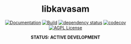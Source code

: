 <div align="center">
  <h1>libkavasam</h1>
  <p>
    <strong></strong>
  </p>

[![Documentation](https://img.shields.io/badge/docs-master-blue?style=flat-square)](https://kavasam.github.io/kavasam/libkavasam/)
[![Build](https://github.com/kavasam/libkavasam/actions/workflows/linux.yml/badge.svg)](https://github.com/kavasam/libkavasam/actions/workflows/linux.yml)
[![dependency status](https://deps.rs/repo/github/kavasam/libkavasam/status.svg?style=flat-square)](https://deps.rs/repo/github/kavasam/libkavasam)
[![codecov](https://codecov.io/gh/kavasam/libkavasam/branch/master/graph/badge.svg?style=flat-square)](https://codecov.io/gh/kavasam/libkavasam)
<br />
[![AGPL License](https://img.shields.io/badge/license-AGPL-blue.svg?style=flat-square)](http://www.gnu.org/licenses/agpl-3.0)

**STATUS: ACTIVE DEVELOPMENT**

</div>
